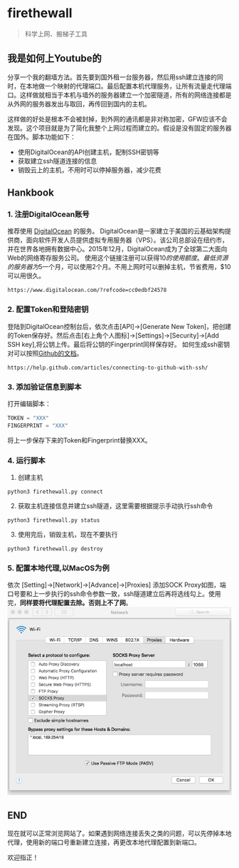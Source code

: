 # firethewall

> 科学上网、搬梯子工具

## 我是如何上Youtube的
分享一个我的翻墙方法。首先要到国外租一台服务器，然后用ssh建立连接的同时，在本地做一个映射的代理端口。最后配置本机代理服务，让所有流量走代理端口。这样做就相当于本机与墙外的服务器建立一个加密隧道，所有的网络连接都是从外网的服务器发出与取回，再传回到国内的主机。

这样做的好处是根本不会被封掉，到外网的通讯都是非对称加密，GFW应该不会发现。这个项目就是为了简化我整个上网过程而建立的。假设是没有固定的服务器在国外。脚本功能如下：
* 使用DigitalOcean的API创建主机，配制SSH密钥等
* 获取建立ssh隧道连接的信息
* 销毁云上的主机，不用时可以停掉服务器，减少花费

## Hankbook

### 1. 注册DigitalOcean账号
推荐使用 [DigitalOcean](https://www.digitalocean.com/?refcode=cc0edbf24578) 的服务。
DigitalOcean是一家建立于美国的云基础架构提供商，面向软件开发人员提供虚拟专用服务器（VPS）。该公司总部设在纽约市，并在世界各地拥有数据中心。2015年12月，DigitalOcean成为了全球第二大面向Web的网络寄存服务公司。
使用这个链接注册可以获得$10的使用额度。最低资源的服务器为$5一个月，可以使用2个月。不用上网时可以删掉主机，节省费用，$10可以用很久。
```
https://www.digitalocean.com/?refcode=cc0edbf24578
```

### 2. 配置Token和登陆密钥

登陆到DigitalOcean控制台后，依次点击[API]->[Generate New Token]，把创建的Token保存好。然后点击[右上角个人图标]->[Settings]->[Security]->[Add SSH key],将公钥上传。最后将公钥的Fingerprint同样保存好。
如何生成ssh密钥对可以按照[Github的文档](https://help.github.com/articles/connecting-to-github-with-ssh/)。
```
https://help.github.com/articles/connecting-to-github-with-ssh/
```
### 3. 添加验证信息到脚本

打开编辑脚本：
```python
TOKEN = "XXX"
FINGERPRINT = "XXX"
```
将上一步保存下来的Token和Fingerprint替换XXX。

### 4. 运行脚本

1. 创建主机
```
python3 firethewall.py connect
```
2. 获取主机连接信息并建立ssh隧道，这里需要根据提示手动执行ssh命令
```
python3 firethewall.py status
```
3. 使用完后，销毁主机，现在不要执行
```
python3 firethewall.py destroy
```

### 5. 配置本地代理,以MacOS为例
依次 [Setting]->[Network]->[Advance]->[Proxies]
添加SOCK Proxy如图，端口号要和上一步执行的ssh命令参数一致，ssh隧道建立后再将选线勾上。使用完，**同样要将代理配置去除。否则上不了网**。
![img](img/setting.png)

## END
现在就可以正常浏览网站了。如果遇到网络连接丢失之类的问题，可以先停掉本地代理，使用新的端口号重新建立连接，再更改本地代理配置到新端口。

欢迎指正！
